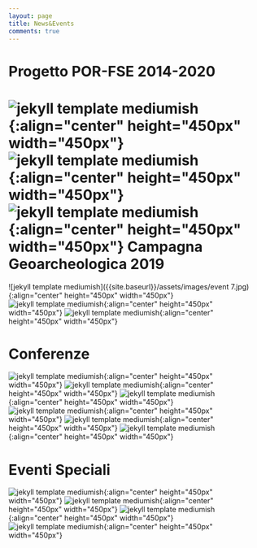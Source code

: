 ```yaml
---
layout: page
title: News&Events
comments: true
---
```


Progetto POR-FSE 2014-2020
===========

![jekyll template mediumish]({{site.baseurl}}/assets/images/event2.png){:align="center" height="450px" width="450px"}
![jekyll template mediumish]({{site.baseurl}}/assets/images/evento3.jpg){:align="center" height="450px" width="450px"}
![jekyll template mediumish]({{site.baseurl}}/assets/images/event1.png){:align="center" height="450px" width="450px"}
Campagna Geoarcheologica 2019
===========
![jekyll template mediumish]({{site.baseurl}}/assets/images/event 7.jpg){:align="center" height="450px" width="450px"}
![jekyll template mediumish]({{site.baseurl}}/assets/images/event8.jpg){:align="center" height="450px" width="450px"}
![jekyll template mediumish]({{site.baseurl}}/assets/images/event9.jpg){:align="center" height="450px" width="450px"}

Conferenze
===========

![jekyll template mediumish]({{site.baseurl}}/assets/images/event13.jpg){:align="center" height="450px" width="450px"}
![jekyll template mediumish]({{site.baseurl}}/assets/images/event4.jpg){:align="center" height="450px" width="450px"}
![jekyll template mediumish]({{site.baseurl}}/assets/images/event6.jpg){:align="center" height="450px" width="450px"}
![jekyll template mediumish]({{site.baseurl}}/assets/images/event12.jpg){:align="center" height="450px" width="450px"}
![jekyll template mediumish]({{site.baseurl}}/assets/images/event5.jpg){:align="center" height="450px" width="450px"}
![jekyll template mediumish]({{site.baseurl}}/assets/images/event14.jpg){:align="center" height="450px" width="450px"}

Eventi Speciali
===========
![jekyll template mediumish]({{site.baseurl}}/assets/images/event15b.jpg){:align="center" height="450px" width="450px"}
![jekyll template mediumish]({{site.baseurl}}/assets/images/event15c.jpg){:align="center" height="450px" width="450px"}
![jekyll template mediumish]({{site.baseurl}}/assets/images/event10.png){:align="center" height="450px" width="450px"}
![jekyll template mediumish]({{site.baseurl}}/assets/images/event11.png){:align="center" height="450px" width="450px"}
